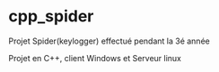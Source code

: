 # cpp_spider
Projet Spider(keylogger) effectué pendant la 3é année

Projet en C++, client Windows et Serveur linux

